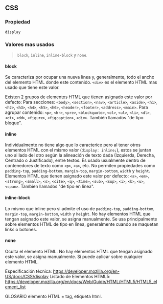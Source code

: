 ## CSS

### Propiedad
`display`

### Valores mas usados
> `block`, `inline`, `inline-block` y `none`.

#### block
Se caracteriza por ocupar una nueva línea y, generalmente, todo el ancho del elemento HTML donde este contenido.
`<div>` es el elemento HTML mas usado que tiene este valor.

Existen 2 grupos de elementos HTML que tienen asignado este valor por defecto:
Para secciones: 
`<body>`, `<section>`, `<nav>`, `<article>`, `<aside>`, `<h1>`, `<h2>`, `<h3>`, `<h4>`, `<h5>`, `<h6>`, `<header>`, `<footer>`, `<address>`, `<main>`.
Para agrupar contenido: 
`<p>`, `<hr>`, `<pre>`, `<blockquote>`, `<ol>`, `<ul>`, `<li>`, `<dl>`, `<dt>`, `<dd>`, `<figure>`, `<figcaption>`, `<div>`.
También llamados "de tipo bloque".

#### inline
Individualmente no tiene algo que lo caracterice pero al tener otros elementos HTML con el mismo valor (`display: inline;`), estos se juntan uno al lado del otro según la alineación de texto dada (Izquierda, Derecha, Centrado o Justificado), entre textos. Es usado usualmente dentro de contenedores de texto como `<p>`, `<a>`, etc.
No permiten propiedades como `padding-top`, `padding-bottom`, `margin-top`, `margin-bottom`, `width` y `height`.
Elementos HTML que tienen asignado este valor por defecto:
`<a>`, `<em>`, `<strong>`, `<small>`, `<s>`, `<cite>`, `<q>`, `<time>`, `<sub>`, `<sup>`, `<i>`, `<b>`, `<u>`, `<span>`.
Tambien llamados "de tipo en línea".

#### inline-block
Lo mismo que inline pero si admite el uso de `padding-top`, `padding-bottom`, `margin-top`, `margin-bottom`, `width` y `height`.
No hay elementos HTML que tengan asignado este valor, se asigna manualmente.
Se usa principalmente sobre elementos HTML de tipo en línea, generalmente cuando se maquetan links o botones.

#### none
Oculta el elemento HTML.
No hay elementos HTML que tengan asignado este valor, se asigna manualmente.
Si puede aplicar sobre cualquier elemento HTML.


Especificación técnica: https://developer.mozilla.org/en-US/docs/CSS/display
Listado de Elementos HTML5: https://developer.mozilla.org/en/docs/Web/Guide/HTML/HTML5/HTML5_element_list

GLOSARIO
elemento HTML = tag, etiqueta html.